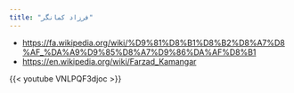 ```yaml
---
title: "فرزاد کمانگر‎"
---
```


* https://fa.wikipedia.org/wiki/%D9%81%D8%B1%D8%B2%D8%A7%D8%AF_%DA%A9%D9%85%D8%A7%D9%86%DA%AF%D8%B1
* https://en.wikipedia.org/wiki/Farzad_Kamangar

{{< youtube VNLPQF3djoc >}}
